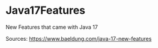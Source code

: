 # Java17Features
New Features that came with Java 17


Sources:
https://www.baeldung.com/java-17-new-features
